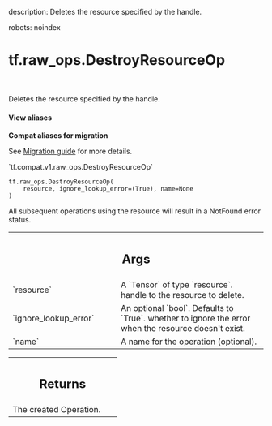 description: Deletes the resource specified by the handle.

robots: noindex

# tf.raw_ops.DestroyResourceOp

<!-- Insert buttons and diff -->

<table class="tfo-notebook-buttons tfo-api nocontent" align="left">

</table>



Deletes the resource specified by the handle.

<section class="expandable">
  <h4 class="showalways">View aliases</h4>
  <p>
<b>Compat aliases for migration</b>
<p>See
<a href="https://www.tensorflow.org/guide/migrate">Migration guide</a> for
more details.</p>
<p>`tf.compat.v1.raw_ops.DestroyResourceOp`</p>
</p>
</section>

<pre class="devsite-click-to-copy prettyprint lang-py tfo-signature-link">
<code>tf.raw_ops.DestroyResourceOp(
    resource, ignore_lookup_error=(True), name=None
)
</code></pre>



<!-- Placeholder for "Used in" -->

All subsequent operations using the resource will result in a NotFound
error status.

<!-- Tabular view -->
 <table class="responsive fixed orange">
<colgroup><col width="214px"><col></colgroup>
<tr><th colspan="2"><h2 class="add-link">Args</h2></th></tr>

<tr>
<td>
`resource`
</td>
<td>
A `Tensor` of type `resource`. handle to the resource to delete.
</td>
</tr><tr>
<td>
`ignore_lookup_error`
</td>
<td>
An optional `bool`. Defaults to `True`.
whether to ignore the error when the resource
doesn't exist.
</td>
</tr><tr>
<td>
`name`
</td>
<td>
A name for the operation (optional).
</td>
</tr>
</table>



<!-- Tabular view -->
 <table class="responsive fixed orange">
<colgroup><col width="214px"><col></colgroup>
<tr><th colspan="2"><h2 class="add-link">Returns</h2></th></tr>
<tr class="alt">
<td colspan="2">
The created Operation.
</td>
</tr>

</table>

